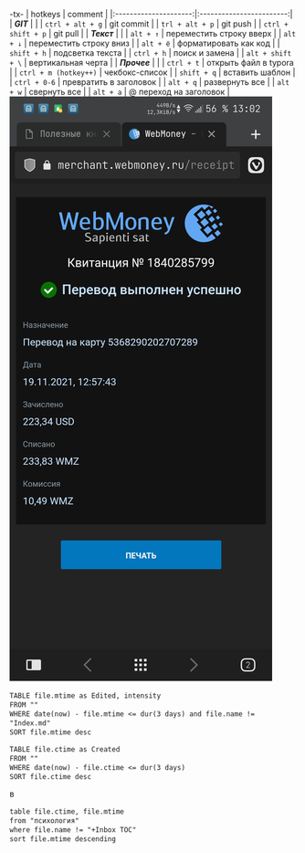 -tx-
|        hotkeys        |         comment          |
|:---------------------:|:------------------------:|
|       ***GIT***       |                          |
|   `ctrl + alt + g`    |        git commit        |
|    `trl + alt + p`    |         git push         |
|  `ctrl + shift + p`   |         git pull         |
|      ***Текст***      |                          |
|       `alt + ↑`       | переместить строку вверх |
|       `alt + ↓`       | переместить строку вниз  |
|       `alt + ё`       |  форматировать как код   |
|      `shift + h`      |     подсветка текста     |
|      `ctrl + h`       |      поиск и замена      |
|   `alt + shift + \`   |    вертикальная черта    |
|     ***Прочее***      |                          |
|      `ctrl + t`       |  открыть файл в typora   |
| `ctrl + m (hotkey++)` |      чекбокс-список      |
|      `shift + q`      |     вставить шаблон      |
|     `ctrl + 0-6`      |  превратить в заголовок  |
|       `alt + q`       |      развернуть все      |
|       `alt + w`       |       свернуть все       |
|       `alt + a`       |  @ переход на заголовок  |
![d](_attach/Screenshot_20211119-130240913.jpg)




```dataview
TABLE file.mtime as Edited, intensity
FROM ""
WHERE date(now) - file.mtime <= dur(3 days) and file.name != "Index.md"
SORT file.mtime desc
```

```dataview
TABLE file.ctime as Created
FROM ""
WHERE date(now) - file.ctime <= dur(3 days)
SORT file.ctime desc
```

в
```dataview
table file.ctime, file.mtime
from "психология"
where file.name != "+Inbox TOC"
sort file.mtime descending
```